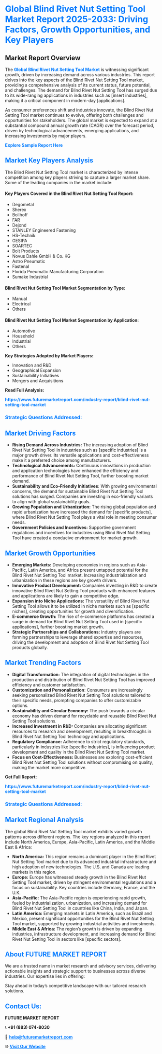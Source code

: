 <h1 style="color: #007BFF;">Global Blind Rivet Nut Setting Tool Market Report 2025-2033: Driving Factors, Growth Opportunities, and Key Players</h1>

<section id="overview">
<h2>Market Report Overview</h2>
<p>The <a href="https://www.futuremarketreport.com/industry-report/blind-rivet-nut-setting-tool-market" style="color: #007BFF; text-decoration: none;"><strong>Global Blind Rivet Nut Setting Tool Market</strong></a> is witnessing significant growth, driven by increasing demand across various industries. This report delves into the key aspects of the Blind Rivet Nut Setting Tool market, providing a comprehensive analysis of its current status, future potential, and challenges. The demand for Blind Rivet Nut Setting Tool has surged due to its wide-ranging applications in industries such as [insert industries], making it a critical component in modern-day [applications].</p>
<p>As consumer preferences shift and industries innovate, the Blind Rivet Nut Setting Tool market continues to evolve, offering both challenges and opportunities for stakeholders. The global market is expected to expand at a substantial compound annual growth rate (CAGR) over the forecast period, driven by technological advancements, emerging applications, and increasing investments by major players.</p>
</section>

<section id="overview">
<p><a href="https://www.futuremarketreport.com/request-sample/reportId=86481" style="color: #007BFF; text-decoration: none;"><strong>Explore Sample Report Here</strong></a></p>
</section>

<section id="key-players">
<h2 style="color: #007BFF;">Market Key Players Analysis</h2>
<p>The Blind Rivet Nut Setting Tool market is characterized by intense competition among key players striving to capture a larger market share. Some of the leading companies in the market include:</p>
<h4>Key Players Covered in the Blind Rivet Nut Setting Tool Report:</h4>
<ul><li>Degometal</li><li>Sherex</li><li>Bollhoff</li><li>FAR</li><li>Dejond</li><li>STANLEY Engineered Fastening</li><li>HS-Technik</li><li>GESIPA</li><li>SOARTEC</li><li>Bolt Products</li><li>Novus Dahle GmbH &amp; Co. KG</li><li>Astro Pneumatic</li><li>Fastenal</li><li>Florida Pneumatic Manufacturing Corporation</li><li>Sumake Industrial</li></ul>
<h4>Blind Rivet Nut Setting Tool Market Segmentation by Type:</h4>
<ul><li>Manual</li><li>Electrical</li><li>Others</li></ul>

<h4>Blind Rivet Nut Setting Tool Market Segmentation by Application:</h4>
<ul><li>Automotive</li><li>Household</li><li>Industrial</li><li>Others</li></ul>
<p><strong>Key Strategies Adopted by Market Players:</strong></p>
<ul>
<li>Innovation and R&D</li>
<li>Geographical Expansion</li>
<li>Sustainability Initiatives</li>
<li>Mergers and Acquisitions</li>
</ul>
</section>

<section>
<p><strong>Read Full Analysis: </strong></p><a href="https://www.futuremarketreport.com/industry-report/blind-rivet-nut-setting-tool-market" style="color: #007BFF; text-decoration: none;"><strong>https://www.futuremarketreport.com/industry-report/blind-rivet-nut-setting-tool-market</strong></a>
<h3 style="color: #007BFF;">Strategic Questions Addressed:</h3>
</section>

<section id="driving-factors">
<h2 style="color: #007BFF;">Market Driving Factors</h2>
<ul>
<li><strong>Rising Demand Across Industries:</strong> The increasing adoption of Blind Rivet Nut Setting Tool in industries such as [specific industries] is a major growth driver. Its versatile applications and cost-effectiveness make it a preferred choice among manufacturers.</li>
<li><strong>Technological Advancements:</strong> Continuous innovations in production and application technologies have enhanced the efficiency and performance of Blind Rivet Nut Setting Tool, further boosting market demand.</li>
<li><strong>Sustainability and Eco-Friendly Initiatives:</strong> With growing environmental concerns, the demand for sustainable Blind Rivet Nut Setting Tool solutions has surged. Companies are investing in eco-friendly variants to align with global sustainability goals.</li>
<li><strong>Growing Population and Urbanization:</strong> The rising global population and rapid urbanization have increased the demand for [specific products], where Blind Rivet Nut Setting Tool plays a vital role in meeting consumer needs.</li>
<li><strong>Government Policies and Incentives:</strong> Supportive government regulations and incentives for industries using Blind Rivet Nut Setting Tool have created a conducive environment for market growth.</li>
</ul>
</section>

<section id="growth-opportunities">
<h2 style="color: #007BFF;">Market Growth Opportunities</h2>
<ul>
<li><strong>Emerging Markets:</strong> Developing economies in regions such as Asia-Pacific, Latin America, and Africa present untapped potential for the Blind Rivet Nut Setting Tool market. Increasing industrialization and urbanization in these regions are key growth drivers.</li>
<li><strong>Innovative Product Development:</strong> Companies investing in R&D to create innovative Blind Rivet Nut Setting Tool products with enhanced features and applications are likely to gain a competitive edge.</li>
<li><strong>Expansion into Niche Applications:</strong> The versatility of Blind Rivet Nut Setting Tool allows it to be utilized in niche markets such as [specific niches], creating opportunities for growth and diversification.</li>
<li><strong>E-commerce Growth:</strong> The rise of e-commerce platforms has created a surge in demand for Blind Rivet Nut Setting Tool used in [specific applications], further boosting market growth.</li>
<li><strong>Strategic Partnerships and Collaborations:</strong> Industry players are forming partnerships to leverage shared expertise and resources, driving the development and adoption of Blind Rivet Nut Setting Tool products globally.</li>
</ul>
</section>

<section id="trending-factors">
<h2 style="color: #007BFF;">Market Trending Factors</h2>
<ul>
<li><strong>Digital Transformation:</strong> The integration of digital technologies in the production and distribution of Blind Rivet Nut Setting Tool has improved efficiency and customer satisfaction.</li>
<li><strong>Customization and Personalization:</strong> Consumers are increasingly seeking personalized Blind Rivet Nut Setting Tool solutions tailored to their specific needs, prompting companies to offer customizable options.</li>
<li><strong>Sustainability and Circular Economy:</strong> The push towards a circular economy has driven demand for recyclable and reusable Blind Rivet Nut Setting Tool solutions.</li>
<li><strong>Increased Investment in R&D:</strong> Companies are allocating significant resources to research and development, resulting in breakthroughs in Blind Rivet Nut Setting Tool technology and applications.</li>
<li><strong>Regulatory Compliance:</strong> Adherence to strict regulatory standards, particularly in industries like [specific industries], is influencing product development and quality in the Blind Rivet Nut Setting Tool market.</li>
<li><strong>Focus on Cost-Effectiveness:</strong> Businesses are exploring cost-efficient Blind Rivet Nut Setting Tool solutions without compromising on quality, making the market more competitive.</li>
</ul>
</section>

<section>
<p><strong>Get Full Report: </strong></p><a href="https://www.futuremarketreport.com/industry-report/blind-rivet-nut-setting-tool-market" style="color: #007BFF; text-decoration: none;"><strong>https://www.futuremarketreport.com/industry-report/blind-rivet-nut-setting-tool-market</strong></a>
<h3 style="color: #007BFF;">Strategic Questions Addressed:</h3>
</section>


<section id="regional-analysis">
<h2 style="color: #007BFF;">Market Regional Analysis</h2>
<p>The global Blind Rivet Nut Setting Tool market exhibits varied growth patterns across different regions. The key regions analyzed in this report include North America, Europe, Asia-Pacific, Latin America, and the Middle East & Africa:</p>
<ul>
<li><strong>North America:</strong> This region remains a dominant player in the Blind Rivet Nut Setting Tool market due to its advanced industrial infrastructure and high adoption of new technologies. The U.S. and Canada are leading markets in this region.</li>
<li><strong>Europe:</strong> Europe has witnessed steady growth in the Blind Rivet Nut Setting Tool market, driven by stringent environmental regulations and a focus on sustainability. Key countries include Germany, France, and the U.K.</li>
<li><strong>Asia-Pacific:</strong> The Asia-Pacific region is experiencing rapid growth, fueled by industrialization, urbanization, and increasing demand for Blind Rivet Nut Setting Tool in countries like China, India, and Japan.</li>
<li><strong>Latin America:</strong> Emerging markets in Latin America, such as Brazil and Mexico, present significant opportunities for the Blind Rivet Nut Setting Tool market, supported by growing industrial activities and investments.</li>
<li><strong>Middle East & Africa:</strong> The region’s growth is driven by expanding industries, infrastructure development, and increasing demand for Blind Rivet Nut Setting Tool in sectors like [specific sectors].</li>
</ul>
</section>

<footer>
<h2 style="color: #007BFF;">About FUTURE MARKET REPORT</h2>
<p>We are a trusted name in market research and advisory services, delivering actionable insights and strategic support to businesses across diverse industries. Our expertise lies in offering:</p>

<p>Stay ahead in today’s competitive landscape with our tailored research solutions.</p>

<h2 style="color: #007BFF;">Contact Us:</h2>
<p><strong>FUTURE MARKET REPORT</strong></p>
<p>📞 <strong>+91 (883) 074-8030</strong></p>
<p>📧 <strong><a href="mailto:help@futuremarketreport.com" style="color: #007BFF;">help@futuremarketreport.com</a></strong></p>
<p>🌐 <strong><a href="https://www.futuremarketreport.com/" style="color: #007BFF;">Visit Our Website</a></strong></p>
</footer>